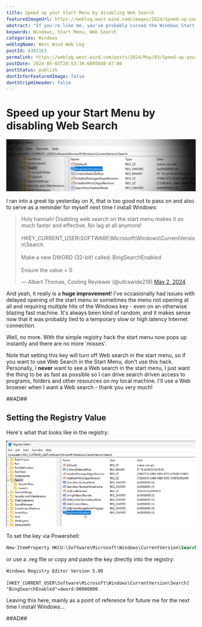 ```yaml
---
title: Speed up your Start Menu by disabling Web Search
featuredImageUrl: https://weblog.west-wind.com/images/2024/Speed-up-your-Start-Menu-by-disabling-Web-Search/PostBanner.png
abstract: "If you're like me, you've probably cursed the Windows Start menu from time to time, when it's either very slow to pop up, or in some instances fails to pop up at all when you press the Windows key. This simple tip can drastically improve performance of your Windows Start Menu by simply disabling Web search. "
keywords: Windows, Start Menu, Web Search
categories: Windows
weblogName: West Wind Web Log
postId: 4381163
permalink: https://weblog.west-wind.com/posts/2024/May/03/Speed-up-your-Start-Menu-by-disabling-Web-Search
postDate: 2024-05-03T20:53:30.6095848-07:00
postStatus: publish
dontInferFeaturedImage: false
dontStripH1Header: false
---
```

# Speed up your Start Menu by disabling Web Search

![Post Banner](PostBanner.png)

I ran into a great tip yesterday on X, that is too good not to pass on and also to serve as a reminder for myself next time I install Windows:

<blockquote class="twitter-tweet" data-theme="dark"><p lang="en" dir="ltr">Holy hannah! Disabling web search on the start menu makes it so much faster and effective. No lag at all anymore! <br><br>HKEY_CURRENT_USER\SOFTWARE\Microsoft\Windows\CurrentVersion\Search <br><br>Make a new DWORD (32-bit) called: BingSearchEnabled<br><br>Ensure the value = 0</p>&mdash; Albert Thomas, Cooling Reviewer (@ultrawide219) <a href="https://twitter.com/ultrawide219/status/1786104392753766466?ref_src=twsrc%5Etfw">May 2, 2024</a></blockquote> <script async src="https://platform.twitter.com/widgets.js" charset="utf-8"></script>

And yeah, it really is a **huge improvement**! I've occasionally had issues with delayed opening of the start menu or sometimes the menu not opening at all and requiring multiple hits of the Windows key - even on an otherwise blazing fast machine. It's always been kind of random, and it makes sense now that it was probably tied to a temporary slow or high latency Internet connection.

Well, no more. With the simple registry hack the start menu now pops up instantly and there are no more 'misses'.

Note that setting this key will turn off Web search in the start menu, so if you want to use Web Search in the Start Menu, don't use this hack. Personally, I **never** want to see a Web search in the start menu, I just want the thing to be as fast as possible so I can drive search driven access to programs, folders and other resources on my local machine. I'll use a Web browser when I want a Web search - thank you very much!

##AD##

## Setting the Registry Value
Here's what that looks like in the registry:

![Disable Bing Search In The Registry](DisableBingSearchInTheRegistry.png)

To set the key via Powershell:

```ps
New-ItemProperty HKCU:\Software\Microsoft\Windows\CurrentVersion\Search -Name "BingSearchEnabled" -Value "0" -PropertyType dword
```

or use a .reg file or copy and paste the key directly into the registry:

```
Windows Registry Editor Version 5.00

[HKEY_CURRENT_USER\Software\Microsoft\Windows\CurrentVersion\Search]
"BingSearchEnabled"=dword:00000000
```

Leaving this here, mainly as a point of reference for future me for the next time I install Windows...

##AD##